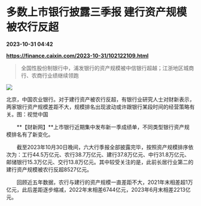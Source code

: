 # 多数上市银行披露三季报 建行资产规模被农行反超

**2023-10-31 04:42**

**https://finance.caixin.com/2023-10-31/102122109.html**

> 全国性股份制银行中，浦发银行的资产规模被中信银行超越；江浙地区城商行、农商行业绩继续领跑

  

![](https://img.caixin.com/2023-10-31/169872619548949_840_560.jpg)

北京，中国农业银行。对于建行资产被农行反超，有银行业研究人士对财新表示，两家银行资产规模差距不大，规模排名出现波动或许跟银行某段时间的经营策略有关。图：视觉中国

  

　　**【财新网】**上市银行近期集中发布新一季成绩单，不同类型银行资产规模排名有了新变化。

　　截至2023年10月30日晚间，六大行季报全部披露完毕，按照资产规模排序依次为：工行44.5万亿元、农行38.7万亿元、建行37.8万亿元、中行31.8万亿元、邮储银行15.3万亿元、交行13.8万亿元。其中较受关注的是，此前长居行业第二的建行资产规模被农行反超8527亿元。

　　回顾近五年数据，农行与建行的资产规模一直差距不大，2021年末相差超1万亿元，此后差距逐步缩减，2022年末相差6744亿元，2023年6月末相差2213亿元。